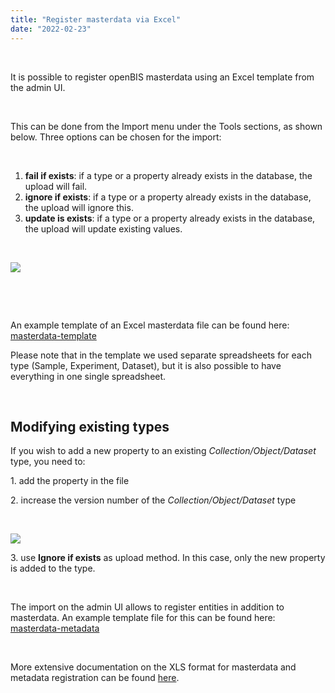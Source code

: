 ```yaml
---
title: "Register masterdata via Excel"
date: "2022-02-23"
---
```


 

It is possible to register openBIS masterdata using an Excel template from the admin UI.

 

This can be done from the Import menu under the Tools sections, as shown below. Three options can be chosen for the import:

 

1. **fail if exists**: if a type or a property already exists in the database, the upload will fail.
2. **ignore if exists**: if a type or a property already exists in the database, the upload will ignore this.
3. **update is exists**: if a type or a property already exists in the database, the upload will update existing values.

 

![](https://openbis.ch/wp-content/uploads/2022/02/Excel-import-admin-UI-1024x634.png)

 

 

An example template of an Excel masterdata file can be found here: [masterdata-template](https://openbis.ch/wp-content/uploads/2022/02/masterdata-template.xls)

Please note that in the template we used separate spreadsheets for each type (Sample, Experiment, Dataset), but it is also possible to have everything in one single spreadsheet.

 

## Modifying existing types

If you wish to add a new property to an existing _Collection/Object/Dataset_ type, you need to:

1\. add the property in the file

2\. increase the version number of the _Collection/Object/Dataset_ type

 

![](https://openbis.ch/wp-content/uploads/2022/02/masterdata-type-version.png)

3\. use **Ignore if exists** as upload method. In this case, only the new property is added to the type.

 

The import on the admin UI allows to register entities in addition to masterdata. An example template file for this can be found here: [masterdata-metadata](https://openbis.ch/wp-content/uploads/2022/02/masterdata-metadata.xls)

 

More extensive documentation on the XLS format for masterdata and metadata registration can be found [here](https://unlimited.ethz.ch/display/openBISDoc2010/Excel+Import+Service).
